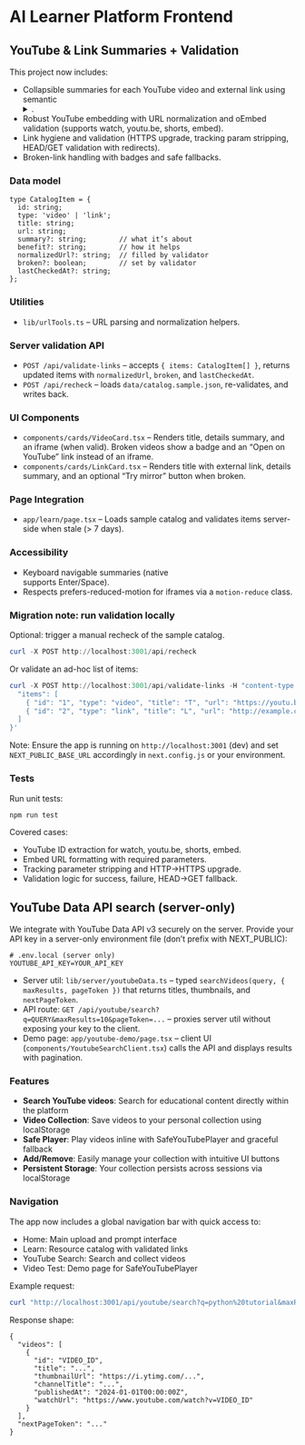 # AI Learner Platform Frontend

## YouTube & Link Summaries + Validation

This project now includes:

- Collapsible summaries for each YouTube video and external link using semantic <details>/<summary>.
- Robust YouTube embedding with URL normalization and oEmbed validation (supports watch, youtu.be, shorts, embed).
- Link hygiene and validation (HTTPS upgrade, tracking param stripping, HEAD/GET validation with redirects).
- Broken-link handling with badges and safe fallbacks.

### Data model

```
type CatalogItem = {
  id: string;
  type: 'video' | 'link';
  title: string;
  url: string;
  summary?: string;        // what it’s about
  benefit?: string;        // how it helps
  normalizedUrl?: string;  // filled by validator
  broken?: boolean;        // set by validator
  lastCheckedAt?: string;
};
```

### Utilities

- `lib/urlTools.ts` – URL parsing and normalization helpers.

### Server validation API

- `POST /api/validate-links` – accepts `{ items: CatalogItem[] }`, returns updated items with `normalizedUrl`, `broken`, and `lastCheckedAt`.
- `POST /api/recheck` – loads `data/catalog.sample.json`, re-validates, and writes back.

### UI Components

- `components/cards/VideoCard.tsx` – Renders title, details summary, and an iframe (when valid). Broken videos show a badge and an “Open on YouTube” link instead of an iframe.
- `components/cards/LinkCard.tsx` – Renders title with external link, details summary, and an optional “Try mirror” button when broken.

### Page Integration

- `app/learn/page.tsx` – Loads sample catalog and validates items server-side when stale (> 7 days).

### Accessibility

- Keyboard navigable summaries (native <summary> supports Enter/Space).
- Respects prefers-reduced-motion for iframes via a `motion-reduce` class.

### Migration note: run validation locally

Optional: trigger a manual recheck of the sample catalog.

```powershell
curl -X POST http://localhost:3001/api/recheck
```

Or validate an ad-hoc list of items:

```powershell
curl -X POST http://localhost:3001/api/validate-links -H "content-type: application/json" -d '{
  "items": [
    { "id": "1", "type": "video", "title": "T", "url": "https://youtu.be/abc123" },
    { "id": "2", "type": "link", "title": "L", "url": "http://example.com?a=1&utm_source=x" }
  ]
}'
```

Note: Ensure the app is running on `http://localhost:3001` (dev) and set `NEXT_PUBLIC_BASE_URL` accordingly in `next.config.js` or your environment.

### Tests

Run unit tests:

```powershell
npm run test
```

Covered cases:

- YouTube ID extraction for watch, youtu.be, shorts, embed.
- Embed URL formatting with required parameters.
- Tracking parameter stripping and HTTP→HTTPS upgrade.
- Validation logic for success, failure, HEAD→GET fallback.

## YouTube Data API search (server-only)

We integrate with YouTube Data API v3 securely on the server. Provide your API key in a server-only environment file (don’t prefix with NEXT_PUBLIC):

```
# .env.local (server only)
YOUTUBE_API_KEY=YOUR_API_KEY
```

- Server util: `lib/server/youtubeData.ts` – typed `searchVideos(query, { maxResults, pageToken })` that returns titles, thumbnails, and `nextPageToken`.
- API route: `GET /api/youtube/search?q=QUERY&maxResults=10&pageToken=...` – proxies server util without exposing your key to the client.
- Demo page: `app/youtube-demo/page.tsx` – client UI (`components/YoutubeSearchClient.tsx`) calls the API and displays results with pagination.

### Features

- **Search YouTube videos**: Search for educational content directly within the platform
- **Video Collection**: Save videos to your personal collection using localStorage
- **Safe Player**: Play videos inline with SafeYouTubePlayer and graceful fallback
- **Add/Remove**: Easily manage your collection with intuitive UI buttons
- **Persistent Storage**: Your collection persists across sessions via localStorage

### Navigation

The app now includes a global navigation bar with quick access to:

- Home: Main upload and prompt interface
- Learn: Resource catalog with validated links
- YouTube Search: Search and collect videos
- Video Test: Demo page for SafeYouTubePlayer

Example request:

```powershell
curl "http://localhost:3001/api/youtube/search?q=python%20tutorial&maxResults=6"
```

Response shape:

```
{
  "videos": [
    {
      "id": "VIDEO_ID",
      "title": "...",
      "thumbnailUrl": "https://i.ytimg.com/...",
      "channelTitle": "...",
      "publishedAt": "2024-01-01T00:00:00Z",
      "watchUrl": "https://www.youtube.com/watch?v=VIDEO_ID"
    }
  ],
  "nextPageToken": "..."
}
```
